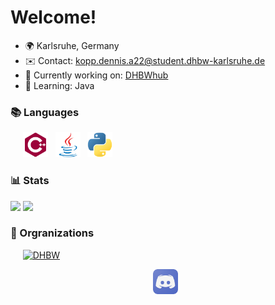 # Welcome!

*   🌍  Karlsruhe, Germany
*   ✉️  Contact: [kopp.dennis.a22@student.dhbw-karlsruhe.de](mailto:kopp.dennis.a22@student.dhbw-karlsruhe.de)
*   🚀  Currently working on: [DHBWhub](https://github.com/SE-TINF22B6/DHBWhub)
*   🧠  Learning: Java

### 📚 Languages

&nbsp;&nbsp;&nbsp;&nbsp;
[<img src="readme-res/cplusplus.svg" height="40" />](https://www.cplusplus.com/) &nbsp;
[<img src="readme-res/java.svg" height="40" />](https://www.java.com/) &nbsp;
[<img src="readme-res/python.svg" height="40" />](https://www.python.org/) &nbsp;

### 📊 Stats

[![](https://github-readme-stats.vercel.app/api?username=denniskp&show_icons=true&theme=dark&bg_color=ffffff00&hide_border=true)](https://github.com/anuraghazra/github-readme-stats)
[![](https://github-readme-stats.vercel.app/api/top-langs/?username=denniskp&theme=dark&bg_color=ffffff00&hide_border=true&layout=compact)](https://github.com/anuraghazra/github-readme-stats)

### 🏢 Orgranizations

&nbsp;&nbsp;&nbsp;&nbsp;
[<img title="DHBW" src="https://images.weserv.nl/?url=avatars.githubusercontent.com/u/97464755?v=4&fit=cover" width="50"/>](https://github.com/dhbw-ka-pm/)

<div align="center">

[<img src="readme-res/discord.png" height="40" />](https://www.discordapp.com/users/1026862376324169769) &nbsp;

</div>
